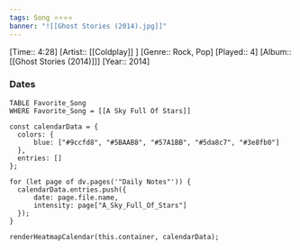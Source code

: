 ```yaml
---
tags: Song ⭐⭐⭐⭐ 
banner: "![[Ghost Stories (2014).jpg]]"
---
```

[Time:: 4:28]
[Artist:: [[Coldplay]] ]
[Genre:: Rock, Pop]
[Played:: 4]
[Album:: [[Ghost Stories (2014)]]]
[Year:: 2014]
### Dates
````dataview
TABLE Favorite_Song
WHERE Favorite_Song = [[A Sky Full Of Stars]]
````
  ```dataviewjs
const calendarData = { 
	colors: { 
		blue: ["#9ccfd8", "#5BAAB8", "#57A1BB", "#5da8c7", "#3e8fb0"] 
	}, 
	entries: [] 
}; 

for (let page of dv.pages('"Daily Notes"')) { 
	calendarData.entries.push({ 
		date: page.file.name, 
		intensity: page["A_Sky_Full_Of_Stars"]
	}); 
} 

renderHeatmapCalendar(this.container, calendarData);
```
